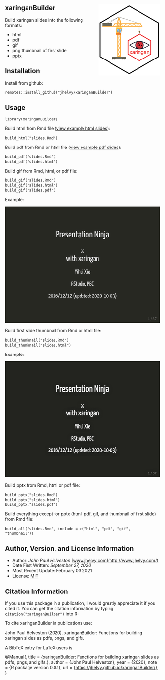 
<!-- README.md is generated from README.Rmd. Please edit that file -->

## xaringanBuilder <img src="man/figures/hex_sticker.png" align="right" width="200"/>

Build xaringan slides into the following formats:

  - html
  - pdf
  - gif
  - png thumbnail of first slide
  - pptx

## Installation

Install from github:

    remotes::install_github("jhelvy/xaringanBuilder")

## Usage

    library(xaringanBuilder)

Build html from Rmd file ([view example html
slides](https://jhelvy.github.io/xaringanBuilder/inst/example/slides.html)):

    build_html("slides.Rmd")

Build pdf from Rmd or html file ([view example pdf
slides](https://jhelvy.github.io/xaringanBuilder/inst/example/slides.pdf)):

    build_pdf("slides.Rmd")
    build_pdf("slides.html")

Build gif from Rmd, html, or pdf file:

    build_gif("slides.Rmd")
    build_gif("slides.html")
    build_gif("slides.pdf")

Example:

<img src="man/figures/slides.gif" width=600>

Build first slide thumbnail from Rmd or html file:

    build_thumbnail("slides.Rmd")
    build_thumbnail("slides.html")

Example:

<img src="man/figures/slides.png" width=600>

Build pptx from Rmd, html or pdf file:

    build_pptx("slides.Rmd")
    build_pptx("slides.html")
    build_pptx("slides.pdf")

Build everything except for pptx (html, pdf, gif, and thumbnail of first
slide) from Rmd file:

    build_all("slides.Rmd", include = c("html", "pdf", "gif", "thumbnail"))

## Author, Version, and License Information

  - Author: *John Paul Helveston*
    [www.jhelvy.com](http://www.jhelvy.com/)
  - Date First Written: *September 27, 2020*
  - Most Recent Update: February 03 2021
  - License:
    [MIT](https://github.com/jhelvy/xaringanBuilder/blob/master/LICENSE.md)

## Citation Information

If you use this package in a publication, I would greatly appreciate it
if you cited it. You can get the citation information by typing
`citation("xaringanBuilder")` into R:

To cite xaringanBuilder in publications use:

John Paul Helveston (2020). xaringanBuilder: Functions for building
xaringan slides as pdfs, pngs, and gifs.

A BibTeX entry for LaTeX users is

@Manual{, title = {xaringanBuilder: Functions for building xaringan
slides as pdfs, pngs, and gifs.}, author = {John Paul Helveston}, year =
{2020}, note = {R package version 0.0.1}, url =
{<https://jhelvy.github.io/xaringanBuilder/>}, }
